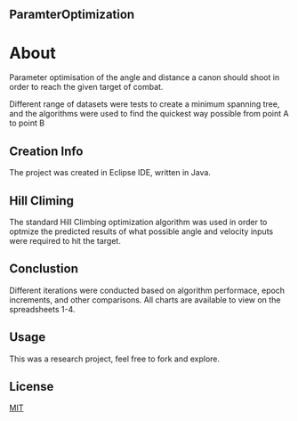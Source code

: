 ## ParamterOptimization
# About
Parameter optimisation of the angle and distance a canon should shoot in order to reach the given target of combat.

Different range of datasets were tests to create a minimum spanning tree, and the algorithms were used to find the quickest way possible from point A to point B

## Creation Info
The project was created in Eclipse IDE, written in Java.

## Hill Climing
The standard Hill Climbing optimization algorithm was used in order to optmize the predicted results of what possible angle and velocity inputs were required to hit the target.

## Conclustion
Different iterations were conducted based on algorithm performace, epoch increments, and other comparisons. All charts are available to view on the spreadsheets 1-4.

## Usage
This was a research project, feel free to fork and explore.

## License
[MIT](https://choosealicense.com/licenses/mit/)

